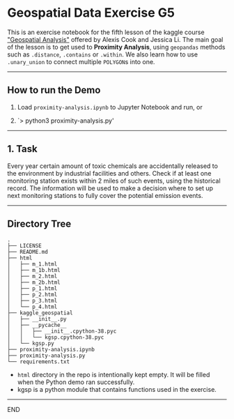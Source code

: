# Geospatial Data Exercise G5

This is an exercise notebook for the fifth lesson of the kaggle course
["Geospatial Analysis"](https://www.kaggle.com/learn/geospatial-analysis)
offered by Alexis Cook and Jessica Li. The main goal of the lesson is
to get used to __Proximity Analysis__, using `geopandas` methods such as
`.distance`, `.contains` or `.within`. We also learn how to use
`.unary_union` to connect multiple `POLYGON`s into one.

------------------------------------------------------------------
## How to run the Demo

1. Load `proximity-analysis.ipynb` to Jupyter Notebook and run, or

2. `> python3 proximity-analysis.py'

------------------------------------------------------------------
## 1. Task

Every year certain amount of toxic chemicals are accidentally
released to the environment by industrial facilities and others. 
Check if at least one monitoring station exists
within 2 miles of such events, using the historical record.
The information will be used to make a decision where to set up next
monitoring stations to fully cover the potential emission events.

------------------------------------------------------------------
## Directory Tree
```
.
├── LICENSE
├── README.md
├── html
│   ├── m_1.html
│   ├── m_1b.html
│   ├── m_2.html
│   ├── m_2b.html
│   ├── p_1.html
│   ├── p_2.html
│   ├── p_3.html
│   └── p_4.html
├── kaggle_geospatial
│   ├── __init__.py
│   ├── __pycache__
│   │   ├── __init__.cpython-38.pyc
│   │   └── kgsp.cpython-38.pyc
│   └── kgsp.py
├── proximity-analysis.ipynb
├── proximity-analysis.py
└── requirements.txt

```
* `html` directory in the repo is intentionally kept empty. It will be
   filled when the Python demo ran successfully. 
* kgsp is a python module that contains functions used in the exercise. 
------------------------------------------------------------------
END

